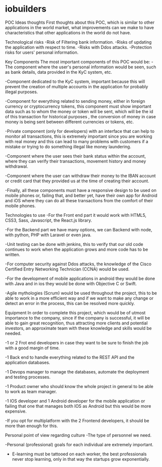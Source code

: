 # iobuilders
POC Ideas
thoughts
First thoughts about this POC, which is similar to other applications in the world market, what improvements can we make to have characteristics that other applications in the world do not have.

Technological risks
-Risk of Filtering bank information.
-Risks of updating the application with respect to time.
-Risks with Ddos attacks.
-Protection risks for users' personal information.

Key Components
The most important components of this POC would be:
-The component where the user's personal information would be seen, such as bank details, data provided in the KyC system, etc.

-Component dedicated to the KyC system, important because this will prevent the creation of multiple accounts in the application for probably illegal purposes.

-Component for everything related to sending money, either in foreign currency or cryptocurrency tokens, this component must show important data such as to whom the money or token will be sent, which will be the id of this transaction for historical purposes , the conversion of money in case money is being sent between different currencies or tokens, etc.

-Private component (only for developers) with an interface that can help to monitor all transactions, this is extremely important since you are working with real money and this can lead to many problems with customers if a mistake or trying to do something illegal like money laundering.

-Component where the user sees their bank status within the account, where they can verify their transactions, movement history and money withdrawal.

-Component where the user can withdraw their money to the IBAN account or credit card that they provided us at the time of creating their account.

-Finally, all these components must have a responsive design to be used on mobile phones or, failing that, and better yet, have their own app for Android and iOS where they can do all these transactions from the comfort of their mobile phones.

Technologies to use
-For the Front end part it would work with HTML5, CSS3, Sass, Javascript, the React.js library.

-For the Backend part we have many options, we can Backend with node, with python, PHP with Laravel or even java.

-Unit testing can be done with jenkins, this to verify that our old code continues to work when the application grows and more code has to be written.

-For computer security against Ddos attacks, the knowledge of the Cisco Certified Entry Networking Technician (CCNA) would be used.

-For the development of mobile applications in android they would be done with Java and in ios they would be done with Objective C or Swift.

-Agile mythologies (Scrum) would be used throughout the project, this to be able to work in a more efficient way and if we want to make any change or detect an error in the process, this can be resolved more quickly.

Equipment
In order to complete this project, which would be of utmost importance to the company, since if the company is successful, it will be able to gain great recognition, thus attracting more clients and potential investors, an approximate team with these knowledge and skills would be needed.

-1 or 2 Frot end developers in case they want to be sure to finish the job with a good margin of time.

-1 Back end to handle everything related to the REST API and the application databases.

-1 Devops manager to manage the databases, automate the deployment and testing processes.

-1 Product owner who should know the whole project in general to be able to work as team manager.

-1 IOS developer and 1 Android developer for the mobile application or failing that one that manages both IOS as Android but this would be more expensive.

-If you opt for multiplatform with the 2 Frontend developers, it should be more than enough for this.

Personal point of view regarding culture
-The type of personnel we need.

-Personal (professional) goals for each individual are extremely important.

- E-learning must be tattooed on each worker, the best professionals never stop learning, only in that way the startups grow exponentially.
